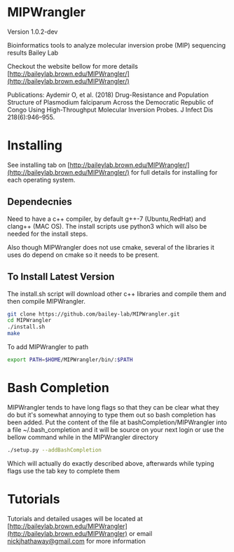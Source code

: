 MIPWrangler
========
Version 1.0.2-dev

Bioinformatics tools to analyze molecular inversion probe (MIP) sequencing results Bailey Lab

Checkout the website bellow for more details  
[http://baileylab.brown.edu/MIPWrangler/](http://baileylab.brown.edu/MIPWrangler/)

Publications:  Aydemir O, et al. (2018) Drug-Resistance and Population Structure of Plasmodium falciparum Across the Democratic Republic of Congo Using High-Throughput Molecular Inversion Probes. J Infect Dis 218(6):946–955.

# Installing  
 
 See installing tab on [http://baileylab.brown.edu/MIPWrangler/](http://baileylab.brown.edu/MIPWrangler/) for full details for installing for each operating system. 
 
## Dependecnies
Need to have a c++ compiler, by default g++-7 (Ubuntu,RedHat) and clang++ (MAC OS). The install scripts use python3 which will also be needed for the install steps.  

Also though MIPWrangler does not use cmake, several of the libraries it uses do depend on cmake so it needs to be present.  

## To Install Latest Version    

The install.sh script will download other c++ libraries and compile them and then compile MIPWrangler. 

```bash
git clone https://github.com/bailey-lab/MIPWrangler.git   
cd MIPWrangler  
./install.sh
make   
```

To add MIPWrangler to path

```bash
export PATH=$HOME/MIPWrangler/bin/:$PATH
```




# Bash Completion  

MIPWrangler tends to have long flags so that they can be clear what they do but it's somewhat annoying to type them out so bash completion has been added.  Put the content of the file at bashCompletion/MIPWrangler into a file ~/.bash_completion and it will be source on your next login or use the bellow command while in the MIPWrangler directory  

```bash
./setup.py --addBashCompletion  
```

Which will actually do exactly described above, afterwards while typing flags use the tab key to complete them  


# Tutorials

Tutorials and detailed usages will be located at [http://baileylab.brown.edu/MIPWrangler](http://baileylab.brown.edu/MIPWrangler) or email nickjhathaway@gmail.com for more information  


